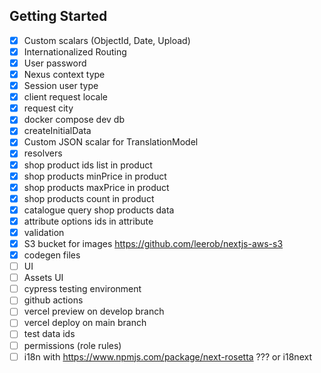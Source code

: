## Getting Started
- [x] Custom scalars (ObjectId, Date, Upload)
- [x] Internationalized Routing
- [x] User password
- [x] Nexus context type
- [x] Session user type
- [x] client request locale
- [x] request city
- [x] docker compose dev db
- [x] createInitialData 
- [x] Custom JSON scalar for TranslationModel
- [x] resolvers
- [x] shop product ids list in product
- [x] shop products minPrice in product
- [x] shop products maxPrice in product
- [x] shop products count in product
- [x] catalogue query shop products data
- [x] attribute options ids in attribute
- [x] validation
- [x] S3 bucket for images https://github.com/leerob/nextjs-aws-s3
- [x] codegen files
- [ ] UI
- [ ] Assets UI
- [ ] cypress testing environment
- [ ] github actions
- [ ] vercel preview on develop branch
- [ ] vercel deploy on main branch
- [ ] test data ids
- [ ] permissions (role rules)
- [ ] i18n with https://www.npmjs.com/package/next-rosetta ??? or i18next
